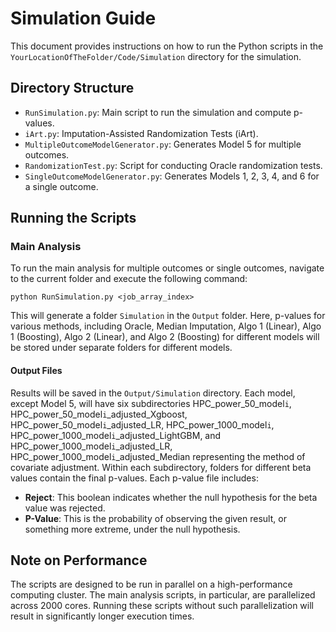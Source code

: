 # Simulation Guide

This document provides instructions on how to run the Python scripts in the `YourLocationOfTheFolder/Code/Simulation` directory for the simulation.

## Directory Structure

- `RunSimulation.py`: Main script to run the simulation and compute p-values.
- `iArt.py`: Imputation-Assisted Randomization Tests (iArt).
- `MultipleOutcomeModelGenerator.py`: Generates Model 5 for multiple outcomes.
- `RandomizationTest.py`: Script for conducting Oracle randomization tests.
- `SingleOutcomeModelGenerator.py`: Generates Models 1, 2, 3, 4, and 6 for a single outcome.


## Running the Scripts

### Main Analysis

To run the main analysis for multiple outcomes or single outcomes, navigate to the current folder and execute the following command:
```
python RunSimulation.py <job_array_index>
```
This will generate a folder `Simulation` in the `Output` folder. Here, p-values for various methods, including Oracle, Median Imputation, Algo 1 (Linear), Algo 1 (Boosting), Algo 2 (Linear), and Algo 2 (Boosting) for different models will be stored under separate folders for different models.


#### Output Files

Results will be saved in the `Output/Simulation` directory. Each model, except Model 5, will have six subdirectories HPC_power_50_model`i`, HPC_power_50_model`i`_adjusted_Xgboost, HPC_power_50_model`i`_adjusted_LR, HPC_power_1000_model`i`, HPC_power_1000_model`i`_adjusted_LightGBM, and HPC_power_1000_model`i`_adjusted_LR, HPC_power_1000_model`i`_adjusted_Median representing the method of covariate adjustment. Within each subdirectory, folders for different beta values contain the final p-values. Each p-value file includes:

- **Reject**: This boolean indicates whether the null hypothesis for the beta value was rejected.
- **P-Value**: This is the probability of observing the given result, or something more extreme, under the null hypothesis.


## Note on Performance

The scripts are designed to be run in parallel on a high-performance computing cluster. The main analysis scripts, in particular, are parallelized across 2000 cores. Running these scripts without such parallelization will result in significantly longer execution times.
